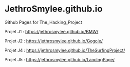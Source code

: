 # JethroSmylee.github.io
Github Pages for The_Hacking_Project

Projet J1 : https://jethrosmylee.github.io/BMW/

Projet J2 : https://jethrosmylee.github.io/Gogole/

Projet J4 : https://jethrosmylee.github.io/TheSurfingProject/

Projet J5 : https://jethrosmylee.github.io/LandingPage/
